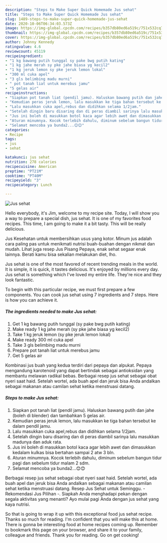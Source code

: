```yaml
---
description: "Steps to Make Super Quick Homemade Jus sehat"
title: "Steps to Make Super Quick Homemade Jus sehat"
slug: 1489-steps-to-make-super-quick-homemade-jus-sehat
date: 2020-10-06T06:34:03.573Z
image: https://img-global.cpcdn.com/recipes/b357db80ed6a519c/751x532cq70/jus-sehat-foto-resep-utama.jpg
thumbnail: https://img-global.cpcdn.com/recipes/b357db80ed6a519c/751x532cq70/jus-sehat-foto-resep-utama.jpg
cover: https://img-global.cpcdn.com/recipes/b357db80ed6a519c/751x532cq70/jus-sehat-foto-resep-utama.jpg
author: Johnny Kennedy
ratingvalue: 4.6
reviewcount: 45119
recipeingredient:
- "1 kg bawang putih tunggal sy pake bwg putih kating"
- "1 kg jahe merah sy pke jahe biasa yg kecil2"
- "1 kg jeruk lemon sy pke jeruk lemon lokal"
- "300 ml cuka apel"
- "3 gls belimbing madu murni"
- " pot tanah liat untuk merebus jamu"
- "5 gelas air"
recipeinstructions:
- "Siapkan pot tanah liat (pendil jamu). Haluskan bawang putih dan jahe (boleh di blender) dan tambahkan 5 gelas air."
- "Kemudian peras jeruk lemon, lalu masukkan ke tiga bahan tersebut ke dalam pendil jamu."
- "Lalu masukkan cuka apel,rebus dan didihkan selama 1/2jam."
- "Setelah dingin baru disaring dan di peras diambil sarinya lalu masukkan madunya dan aduk rata."
- "Jus ini boleh di masukkan botol kaca agar lebih awet dan dimasukkan kedalam kulkas bisa bertahan sampai 2 atw 3 bln."
- "Aturan minumnya. Kocok terlebih dahulu, diminum sebelum bangun tidur pagi dan sebelum tidur malam 2 sdm."
- "Selamat mencoba ya bunda2...😊😊"
categories:
- Recipe
tags:
- jus
- sehat

katakunci: jus sehat 
nutrition: 278 calories
recipecuisine: American
preptime: "PT21M"
cooktime: "PT40M"
recipeyield: "3"
recipecategory: Lunch

---
```



![Jus sehat](https://img-global.cpcdn.com/recipes/b357db80ed6a519c/751x532cq70/jus-sehat-foto-resep-utama.jpg)

Hello everybody, it's Jim, welcome to my recipe site. Today, I will show you a way to prepare a special dish, jus sehat. It is one of my favorites food recipes. This time, I am going to make it a bit tasty. This will be really delicious.

Jus Kesehatan untuk membersihkan usus yang kotor. Minum jus adalah cara paling pas untuk menikmati nutrisi buah-buahan dengan nikmat dan mudah. Lihat juga resep Jus Pisang Pepaya, enak sehat segaar enak lainnya. Berati kamu bisa sekalian melakukan diet, lho.

Jus sehat is one of the most favored of recent trending meals in the world. It is simple, it is quick, it tastes delicious. It's enjoyed by millions every day. Jus sehat is something which I've loved my entire life. They're nice and they look fantastic.


To begin with this particular recipe, we must first prepare a few components. You can cook jus sehat using 7 ingredients and 7 steps. Here is how you can achieve it.

<!--inarticleads1-->

##### The ingredients needed to make Jus sehat:

1. Get 1 kg bawang putih tunggal (sy pake bwg putih kating)
1. Make ready 1 kg jahe merah (sy pke jahe biasa yg kecil2)
1. Take 1 kg jeruk lemon (sy pke jeruk lemon lokal)
1. Make ready 300 ml cuka apel
1. Take 3 gls belimbing madu murni
1. Prepare  pot tanah liat untuk merebus jamu
1. Get 5 gelas air


Kombinasi jus buah yang kedua terdiri dari pepaya dan alpukat. Pepaya mengandung karotenoid yang dapat bertindak sebagai antioksidan yang membantu melawan radikal bebas. Berbagai resep jus sehat sebagai obat nyeri saat haid. Setelah wortel, ada buah apel dan jeruk bisa Anda andalkan sebagai makanan atau camilan sehat ketika menstruasi datang. 

<!--inarticleads2-->

##### Steps to make Jus sehat:

1. Siapkan pot tanah liat (pendil jamu). Haluskan bawang putih dan jahe (boleh di blender) dan tambahkan 5 gelas air.
1. Kemudian peras jeruk lemon, lalu masukkan ke tiga bahan tersebut ke dalam pendil jamu.
1. Lalu masukkan cuka apel,rebus dan didihkan selama 1/2jam.
1. Setelah dingin baru disaring dan di peras diambil sarinya lalu masukkan madunya dan aduk rata.
1. Jus ini boleh di masukkan botol kaca agar lebih awet dan dimasukkan kedalam kulkas bisa bertahan sampai 2 atw 3 bln.
1. Aturan minumnya. Kocok terlebih dahulu, diminum sebelum bangun tidur pagi dan sebelum tidur malam 2 sdm.
1. Selamat mencoba ya bunda2...😊😊


Berbagai resep jus sehat sebagai obat nyeri saat haid. Setelah wortel, ada buah apel dan jeruk bisa Anda andalkan sebagai makanan atau camilan sehat ketika menstruasi datang. Resep Jus Sehat untuk Seminggu. - Rekomendasi Jus Pilihan -. Siapkah Anda menghadapi pekan dengan segala aktivitas yang menanti? Ayo mulai pagi Anda dengan jus sehat yang kaya nutrisi. 

So that is going to wrap it up with this exceptional food jus sehat recipe. Thanks so much for reading. I'm confident that you will make this at home. There is gonna be interesting food at home recipes coming up. Remember to bookmark this page on your browser, and share it to your family, colleague and friends. Thank you for reading. Go on get cooking!
